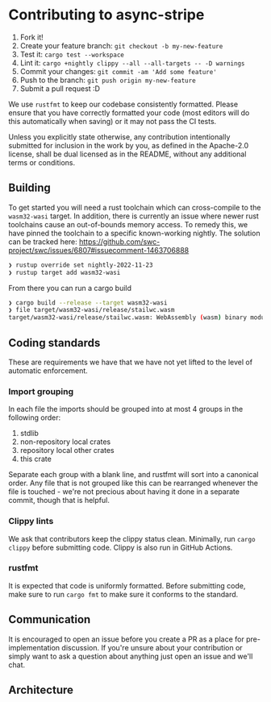 # Contributing to async-stripe

1. Fork it!
2. Create your feature branch: `git checkout -b my-new-feature`
3. Test it: `cargo test --workspace`
4. Lint it: `cargo +nightly clippy --all --all-targets -- -D warnings`
5. Commit your changes: `git commit -am 'Add some feature'`
6. Push to the branch: `git push origin my-new-feature`
7. Submit a pull request :D

We use `rustfmt` to keep our codebase consistently formatted. Please ensure that
you have correctly formatted your code (most editors will do this automatically
when saving) or it may not pass the CI tests.

Unless you explicitly state otherwise, any contribution intentionally
submitted for inclusion in the work by you, as defined in the
Apache-2.0 license, shall be dual licensed as in the README, without any
additional terms or conditions.

## Building

To get started you will need a rust toolchain which can cross-compile to the 
`wasm32-wasi` target. In addition, there is currently an issue where newer
rust toolchains cause an out-of-bounds memory access. To remedy this, we have
pinned the toolchain to a specific known-working nightly. The solution can
be tracked here: https://github.com/swc-project/swc/issues/6807#issuecomment-1463706888

```sh
❯ rustup override set nightly-2022-11-23
❯ rustup target add wasm32-wasi
```

From there you can run a cargo build

```sh
❯ cargo build --release --target wasm32-wasi
❯ file target/wasm32-wasi/release/stailwc.wasm
target/wasm32-wasi/release/stailwc.wasm: WebAssembly (wasm) binary module version 0x1 (MVP)
```

## Coding standards

These are requirements we have that we have not yet lifted to the level of
automatic enforcement.

### Import grouping

In each file the imports should be grouped into at most 4 groups in the
following order:

1. stdlib
2. non-repository local crates
3. repository local other crates
4. this crate

Separate each group with a blank line, and rustfmt will sort into a canonical
order. Any file that is not grouped like this can be rearranged whenever the
file is touched - we're not precious about having it done in a separate commit,
though that is helpful.

### Clippy lints

We ask that contributors keep the clippy status clean. Minimally, run `cargo clippy`
before submitting code. Clippy is also run in GitHub Actions.

### rustfmt

It is expected that code is uniformly formatted. Before submitting code, make sure
to run `cargo fmt` to make sure it conforms to the standard.

## Communication

It is encouraged to open an issue before you create a PR as a place for pre-implementation
discussion. If you're unsure about your contribution or simply want to ask a question about anything just open an issue and we'll chat.

## Architecture


